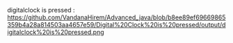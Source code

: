 digitalclock is pressed : https://github.com/VandanaHirem/Advanced_java/blob/b8ee89ef69669865359b4a28a814503aa4657e59/Digital%20Clock%20is%20pressed/output/digitalclock%20is%20pressed.png


